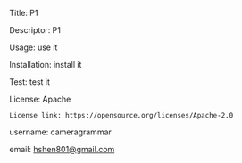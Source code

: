 Title: P1

  Descriptor: P1

  Usage: use it

  Installation: install it

  Test: test it

  License: Apache

    License link: https://opensource.org/licenses/Apache-2.0
 
  username: cameragrammar

  email: hshen801@gmail.com


